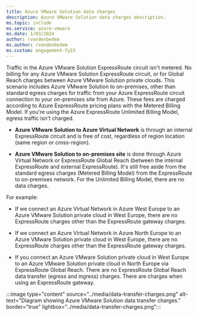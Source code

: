 ```yaml
---
title: Azure VMware Solution data charges
description: Azure VMware Solution data charges description.
ms.topic: include
ms.service: azure-vmware
ms.date: 1/03/2024
author: rvandenbedem
ms.author: rvandenbedem
ms.custom: engagement-fy23
---
```


<!-- Used in faq.yml -->

Traffic in the Azure VMware Solution ExpressRoute circuit isn't metered. No billing for any Azure VMware Solution ExpressRoute circuit, or for Global Reach charges between Azure VMware Solution private clouds. This scenario includes Azure VMware Solution to on-premises, other than standard egress charges for traffic from your Azure ExpressRoute circuit connection to your on-premises site from Azure. These fees are charged according to Azure ExpressRoute pricing plans with the Metered Billing Model. If you're using the Azure ExpressRoute Unlimited Billing Model, egress traffic isn't charged. 

- **Azure VMware Solution to Azure Virtual Network** is through an internal ExpressRoute circuit and is free of cost, regardless of region location (same region or cross-region).

- **Azure VMware Solution to on-premises site** is done through Azure Virtual Network or ExpressRoute Global Reach (between the internal ExpressRoute and external ExpressRoute). It's still free aside from the standard egress charges (Metered Billing Model) from the ExpressRoute to on-premises network. For the Unlimited Billing Model, there are no data charges. 

For example:
          
- If we connect an Azure Virtual Network in Azure West Europe to an Azure VMware Solution private cloud in West Europe, there are no ExpressRoute charges other than the ExpressRoute gateway charges.
          
- If we connect an Azure Virtual Network in Azure North Europe to an Azure VMware Solution private cloud in West Europe, there are no ExpressRoute charges other than the ExpressRoute gateway charges.
          
- If you connect an Azure VMware Solution private cloud in West Europe to an Azure VMware Solution private cloud in North Europe via ExpressRoute Global Reach. There are no ExpressRoute Global Reach data transfer (egress and ingress) charges. There are charges when using an ExpressRoute gateway.

:::image type="content" source="../media/data-transfer-charges.png" alt-text="Diagram showing Azure VMware Solution data transfer charges." border="true" lightbox="../media/data-transfer-charges.png":::
